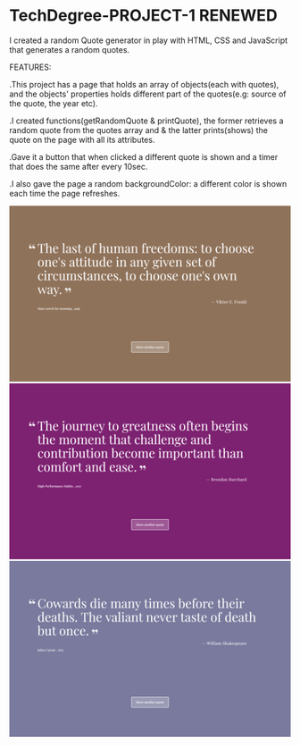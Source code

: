 # TechDegree-PROJECT-1 RENEWED
I created a random Quote generator in play with HTML, CSS and JavaScript that generates a random quotes.

FEATURES:

.This project has a page that holds an array of objects(each with quotes), and the objects' properties holds
  different part of the quotes(e.g: source of the quote, the year etc).
  
.I created functions(getRandomQuote & printQuote), the former retrieves a random quote from the quotes array and
  & the latter prints(shows) the quote on the page with all its attributes.
  
.Gave it a button that when clicked a different quote is shown and a timer that does the same after every 10sec.

.I also gave the page a random backgroundColor: a different color is shown each time the page refreshes.


![random quot generator screen shot](https://github.com/osmankbk/Random-Quote-Generator/blob/master/images/ss1.png)
![random quot generator screen shot](https://github.com/osmankbk/Random-Quote-Generator/blob/master/images/ss2.png)
![random quot generator screen shot](https://github.com/osmankbk/Random-Quote-Generator/blob/master/images/ss3.png)
